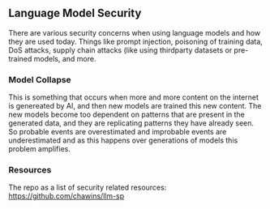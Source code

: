 ## Language Model Security

There are various security concerns when using language models and how they are
used today. Things like prompt injection, poisoning of training data, DoS
attacks, supply chain attacks (like using thirdparty datasets or pre-trained
models, and more.

### Model Collapse
This is something that occurs when more and more content on the internet is
genereated by AI, and then new models are trained this new content. The new
models become too dependent on patterns that are present in the generated data,
and they are replicating patterns they have already seen.
So probable events are overestimated and improbable events are underestimated
and as this happens over generations of models this problem amplifies.

### Resources
The repo as a list of security related resources:
https://github.com/chawins/llm-sp
